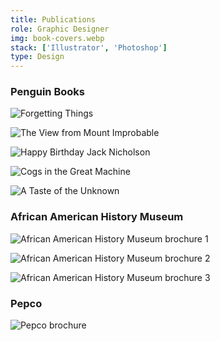 ```yaml
---
title: Publications
role: Graphic Designer
img: book-covers.webp
stack: ['Illustrator', 'Photoshop']
type: Design
---
```


### Penguin Books

<!-- Row -->

<div class="mm-grid mm-grid--50-50">

<div>

![Forgetting Things](https://storage.googleapis.com/michaelm.appspot.com/college-designs/book-cover-forgetting.webp)

</div>

<div>

![The View from Mount Improbable](https://storage.googleapis.com/michaelm.appspot.com/college-designs/book-covers-the-view.webp)

</div>

</div>

<!-- Row -->

<div class="mm-grid mm-grid--50-50">

<div>

![Happy Birthday Jack Nicholson](https://storage.googleapis.com/michaelm.appspot.com/college-designs/book-covers-happy-bday.webp)

</div>

<div>

![Cogs in the Great Machine](https://storage.googleapis.com/michaelm.appspot.com/college-designs/book-covers-cogs.webp)

</div>

</div>

![A Taste of the Unknown](https://storage.googleapis.com/michaelm.appspot.com/college-designs/book-covers-a-taste.webp)

### African American History Museum

![African American History Museum brochure 1](https://storage.googleapis.com/michaelm.appspot.com/college-designs/aahm-brochure-1.webp)

![African American History Museum brochure 2](https://storage.googleapis.com/michaelm.appspot.com/college-designs/aahm-brochure-2.webp)

![African American History Museum brochure 3](https://storage.googleapis.com/michaelm.appspot.com/college-designs/aahm-brochure-3.webp)

### Pepco

![Pepco brochure](https://storage.googleapis.com/michaelm.appspot.com/college-designs/pepco-brochure.webp)
